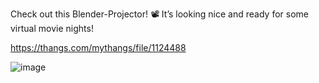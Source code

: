 Check out this Blender-Projector! 📽️ It’s looking nice and ready for some virtual movie nights!

https://thangs.com/mythangs/file/1124488

![image](https://github.com/user-attachments/assets/b366fe20-49fe-4e19-a6e1-29b86f473b14)
